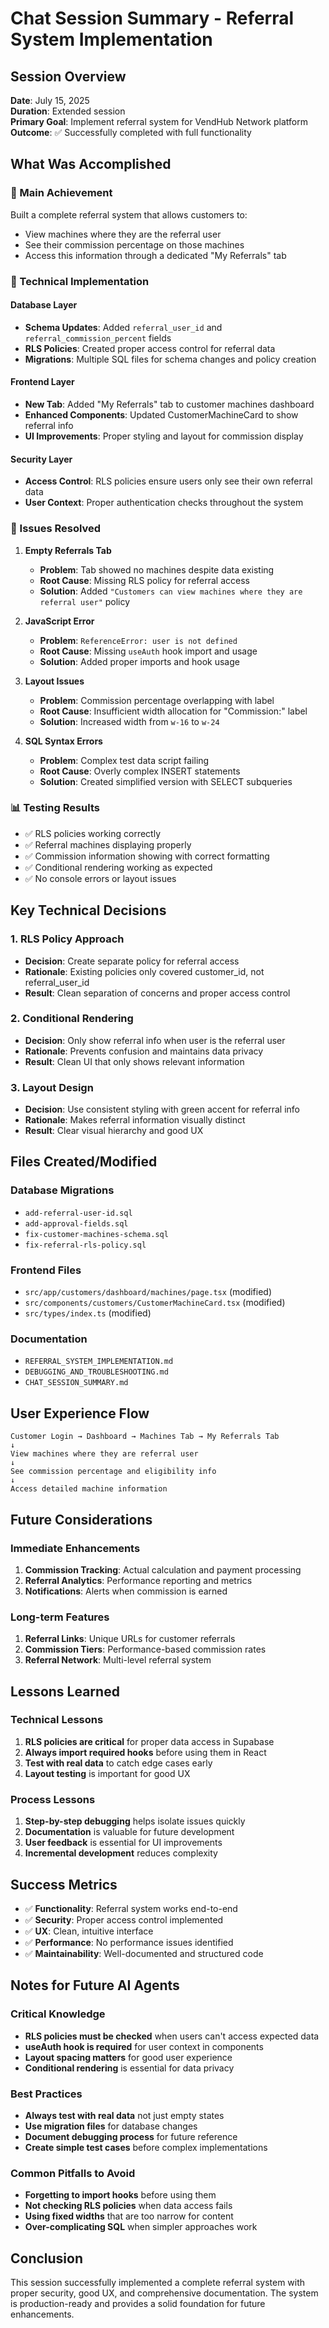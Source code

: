 # Chat Session Summary - Referral System Implementation

## Session Overview
**Date**: July 15, 2025  
**Duration**: Extended session  
**Primary Goal**: Implement referral system for VendHub Network platform  
**Outcome**: ✅ Successfully completed with full functionality

## What Was Accomplished

### 🎯 Main Achievement
Built a complete referral system that allows customers to:
- View machines where they are the referral user
- See their commission percentage on those machines
- Access this information through a dedicated "My Referrals" tab

### 🔧 Technical Implementation

#### Database Layer
- **Schema Updates**: Added `referral_user_id` and `referral_commission_percent` fields
- **RLS Policies**: Created proper access control for referral data
- **Migrations**: Multiple SQL files for schema changes and policy creation

#### Frontend Layer
- **New Tab**: Added "My Referrals" tab to customer machines dashboard
- **Enhanced Components**: Updated CustomerMachineCard to show referral info
- **UI Improvements**: Proper styling and layout for commission display

#### Security Layer
- **Access Control**: RLS policies ensure users only see their own referral data
- **User Context**: Proper authentication checks throughout the system

### 🐛 Issues Resolved

1. **Empty Referrals Tab**
   - **Problem**: Tab showed no machines despite data existing
   - **Root Cause**: Missing RLS policy for referral access
   - **Solution**: Added `"Customers can view machines where they are referral user"` policy

2. **JavaScript Error**
   - **Problem**: `ReferenceError: user is not defined`
   - **Root Cause**: Missing `useAuth` hook import and usage
   - **Solution**: Added proper imports and hook usage

3. **Layout Issues**
   - **Problem**: Commission percentage overlapping with label
   - **Root Cause**: Insufficient width allocation for "Commission:" label
   - **Solution**: Increased width from `w-16` to `w-24`

4. **SQL Syntax Errors**
   - **Problem**: Complex test data script failing
   - **Root Cause**: Overly complex INSERT statements
   - **Solution**: Created simplified version with SELECT subqueries

### 📊 Testing Results
- ✅ RLS policies working correctly
- ✅ Referral machines displaying properly
- ✅ Commission information showing with correct formatting
- ✅ Conditional rendering working as expected
- ✅ No console errors or layout issues

## Key Technical Decisions

### 1. RLS Policy Approach
- **Decision**: Create separate policy for referral access
- **Rationale**: Existing policies only covered customer_id, not referral_user_id
- **Result**: Clean separation of concerns and proper access control

### 2. Conditional Rendering
- **Decision**: Only show referral info when user is the referral user
- **Rationale**: Prevents confusion and maintains data privacy
- **Result**: Clean UI that only shows relevant information

### 3. Layout Design
- **Decision**: Use consistent styling with green accent for referral info
- **Rationale**: Makes referral information visually distinct
- **Result**: Clear visual hierarchy and good UX

## Files Created/Modified

### Database Migrations
- `add-referral-user-id.sql`
- `add-approval-fields.sql`
- `fix-customer-machines-schema.sql`
- `fix-referral-rls-policy.sql`

### Frontend Files
- `src/app/customers/dashboard/machines/page.tsx` (modified)
- `src/components/customers/CustomerMachineCard.tsx` (modified)
- `src/types/index.ts` (modified)

### Documentation
- `REFERRAL_SYSTEM_IMPLEMENTATION.md`
- `DEBUGGING_AND_TROUBLESHOOTING.md`
- `CHAT_SESSION_SUMMARY.md`

## User Experience Flow

```
Customer Login → Dashboard → Machines Tab → My Referrals Tab
↓
View machines where they are referral user
↓
See commission percentage and eligibility info
↓
Access detailed machine information
```

## Future Considerations

### Immediate Enhancements
1. **Commission Tracking**: Actual calculation and payment processing
2. **Referral Analytics**: Performance reporting and metrics
3. **Notifications**: Alerts when commission is earned

### Long-term Features
1. **Referral Links**: Unique URLs for customer referrals
2. **Commission Tiers**: Performance-based commission rates
3. **Referral Network**: Multi-level referral system

## Lessons Learned

### Technical Lessons
1. **RLS policies are critical** for proper data access in Supabase
2. **Always import required hooks** before using them in React
3. **Test with real data** to catch edge cases early
4. **Layout testing** is important for good UX

### Process Lessons
1. **Step-by-step debugging** helps isolate issues quickly
2. **Documentation** is valuable for future development
3. **User feedback** is essential for UI improvements
4. **Incremental development** reduces complexity

## Success Metrics
- ✅ **Functionality**: Referral system works end-to-end
- ✅ **Security**: Proper access control implemented
- ✅ **UX**: Clean, intuitive interface
- ✅ **Performance**: No performance issues identified
- ✅ **Maintainability**: Well-documented and structured code

## Notes for Future AI Agents

### Critical Knowledge
- **RLS policies must be checked** when users can't access expected data
- **useAuth hook is required** for user context in components
- **Layout spacing matters** for good user experience
- **Conditional rendering** is essential for data privacy

### Best Practices
- **Always test with real data** not just empty states
- **Use migration files** for database changes
- **Document debugging process** for future reference
- **Create simple test cases** before complex implementations

### Common Pitfalls to Avoid
- **Forgetting to import hooks** before using them
- **Not checking RLS policies** when data access fails
- **Using fixed widths** that are too narrow for content
- **Over-complicating SQL** when simpler approaches work

## Conclusion
This session successfully implemented a complete referral system with proper security, good UX, and comprehensive documentation. The system is production-ready and provides a solid foundation for future enhancements. 